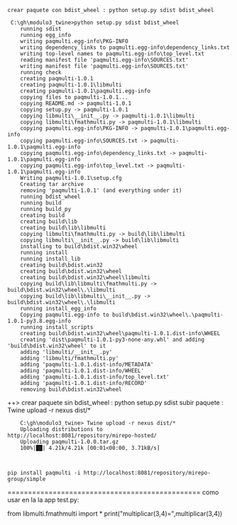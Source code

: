     crear paquete con bdist_wheel : python setup.py sdist bdist_wheel  

     C:\gh\modulo3_twine>python setup.py sdist bdist_wheel
        running sdist
        running egg_info
        writing paqmulti.egg-info\PKG-INFO
        writing dependency_links to paqmulti.egg-info\dependency_links.txt
        writing top-level names to paqmulti.egg-info\top_level.txt
        reading manifest file 'paqmulti.egg-info\SOURCES.txt'
        writing manifest file 'paqmulti.egg-info\SOURCES.txt'
        running check
        creating paqmulti-1.0.1
        creating paqmulti-1.0.1\libmulti
        creating paqmulti-1.0.1\paqmulti.egg-info
        copying files to paqmulti-1.0.1...
        copying README.md -> paqmulti-1.0.1
        copying setup.py -> paqmulti-1.0.1
        copying libmulti\__init__.py -> paqmulti-1.0.1\libmulti
        copying libmulti\fmathmulti.py -> paqmulti-1.0.1\libmulti
        copying paqmulti.egg-info\PKG-INFO -> paqmulti-1.0.1\paqmulti.egg-info
        copying paqmulti.egg-info\SOURCES.txt -> paqmulti-1.0.1\paqmulti.egg-info
        copying paqmulti.egg-info\dependency_links.txt -> paqmulti-1.0.1\paqmulti.egg-info
        copying paqmulti.egg-info\top_level.txt -> paqmulti-1.0.1\paqmulti.egg-info
        Writing paqmulti-1.0.1\setup.cfg
        Creating tar archive
        removing 'paqmulti-1.0.1' (and everything under it)
        running bdist_wheel
        running build
        running build_py
        creating build
        creating build\lib
        creating build\lib\libmulti
        copying libmulti\fmathmulti.py -> build\lib\libmulti
        copying libmulti\__init__.py -> build\lib\libmulti
        installing to build\bdist.win32\wheel
        running install
        running install_lib
        creating build\bdist.win32
        creating build\bdist.win32\wheel
        creating build\bdist.win32\wheel\libmulti
        copying build\lib\libmulti\fmathmulti.py -> build\bdist.win32\wheel\.\libmulti
        copying build\lib\libmulti\__init__.py -> build\bdist.win32\wheel\.\libmulti
        running install_egg_info
        Copying paqmulti.egg-info to build\bdist.win32\wheel\.\paqmulti-1.0.1-py3.8.egg-info
        running install_scripts
        creating build\bdist.win32\wheel\paqmulti-1.0.1.dist-info\WHEEL
        creating 'dist\paqmulti-1.0.1-py3-none-any.whl' and adding 'build\bdist.win32\wheel' to it
        adding 'libmulti/__init__.py'
        adding 'libmulti/fmathmulti.py'
        adding 'paqmulti-1.0.1.dist-info/METADATA'
        adding 'paqmulti-1.0.1.dist-info/WHEEL'
        adding 'paqmulti-1.0.1.dist-info/top_level.txt'
        adding 'paqmulti-1.0.1.dist-info/RECORD'
        removing build\bdist.win32\wheel

++> crear paquete sin bdist_wheel : python setup.py sdist 
    subir paquete : Twine upload -r nexus dist/*

        C:\gh\modulo3_twine> Twine upload -r nexus dist/*
        Uploading distributions to http://localhost:8081/repository/mirepo-hosted/
        Uploading paqmulti-1.0.0.tar.gz
        100%|██| 4.21k/4.21k [00:01<00:00, 3.71kB/s]



    pip install paqmulti -i http://localhost:8081/repository/mirepo-group/simple



===============================================
como usar en la la app test.py:

from libmulti.fmathmulti import *
print("multiplicar(3,4)=",multiplicar(3,4))